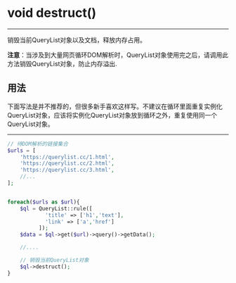 # void destruct()

---



销毁当前QueryList对象以及文档，释放内存占用。

**注意**：当涉及到大量网页循环DOM解析时，QueryList对象使用完之后，请调用此方法销毁QueryList对象，防止内存溢出.


## 用法

下面写法是并不推荐的，但很多新手喜欢这样写。不建议在循环里面重复实例化QueryList对象，应该将实例化QueryList对象放到循环之外，重复使用同一个QueryList对象。

---

```php
// 待DOM解析的链接集合
$urls = [
    'https://querylist.cc/1.html',
	'https://querylist.cc/2.html',
	'https://querylist.cc/3.html',
	//...
];


foreach($urls as $url){
	$ql = QueryList::rule([
            'title' => ['h1','text'],
            'link' => ['a','href']
          ]);
	$data = $ql->get($url)->query()->getData();

    //....

	// 销毁当前QueryList对象
	$ql->destruct();
}

```

